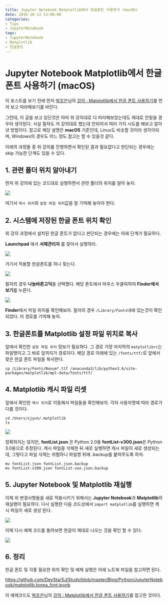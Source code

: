 ```yaml
---
title: Jupyter Notebook Matplotlib에서 한글폰트 사용하기 (macOS)
date: 2018-10-13 13:00:00
categories:
- Tips
- JupyterNotebook
tags:
- JupyterNotebook
- Matplotlib
- 한글폰트
---
```


# Jupyter Notebook Matplotlib에서 한글폰트 사용하기 (macOS)

이 포스트를 보기 전에 먼저 [박조은](https://www.facebook.com/zzonee)님의 [강의 : Matplotlib에서 한글 폰트 사용하기](https://programmers.co.kr/learn/courses/21/lessons/950)를 먼저 보고 따라해보기를 바란다.

그런데, 이 글을 보고 있단것은 아마 위 강의대로 다 따라해보았는데도 제대로 안됬을 경우라 생각된다. 사실 필자도 저 강의대로 했는데 안되어서 여러 가지 시도를 해보고 알아낸 방법이다. 참고로 해당 설명은 **macOS** 기준인데, Linux도 비슷할 것이라 생각이되며, Windows의 경우도 어느 정도 참고는 할 수 있을것 같다.

아래의 과정들 중 위 강의를 진행하면서 확인된 결과 필요없다고 판단되는 경우에는 skip 가능한 단계도 있을 수 있다.

## 1. 관련 폴더 위치 알아내기

먼저 위 강의에 있는 코드대로 실행하면서 관련 폴더의 위치를 알아 놓자.

![](https://raw.githubusercontent.com/DevStarSJ/Study/master/Blog/Python/JupyterNotebook/image/matplotlib.korean.01.png)

여기서 `캐시 위치`와 `설정 파일 위치`값을 잘 기억해 놓아야 한다.

## 2. 시스템에 저장된 한글 폰트 위치 확인

위 강의 과정에서 설치된 한글 폰트가 없다고 판단되는 경우에는 아래 단계가 필요하다.

**Launchpad** 에서 **서체관리자** 를 찾아서 실행하라.

![](https://raw.githubusercontent.com/DevStarSJ/Study/master/Blog/Python/JupyterNotebook/image/matplotlib.korean.03.png)

거기서 적용할 한글폰트를 하나 찾는다.

![](https://raw.githubusercontent.com/DevStarSJ/Study/master/Blog/Python/JupyterNotebook/image/matplotlib.korean.04.png)

필자의 경우 **나눔바른고딕**을 선택했다. 해당 폰트에서 마우스 우클릭하여 **Finder에서 보기**를 누른다.

![](https://raw.githubusercontent.com/DevStarSJ/Study/master/Blog/Python/JupyterNotebook/image/matplotlib.korean.05.png)

**Finder**에서 파일 위치를 확인해보자. 필자의 경우 `/Library/Fonts`내에 있는것이 확인되었다. 이 경로를 기억해 놓자.

## 3. 한글폰트를 Matplotlib 설정 파일 위치로 복사

앞에서 확인한 `설정 파일 위치` 정보가 필요하다. 그 경로 가장 마지막의 `matplotlibrc`는 파일명이고 그 바로 앞까지가 경로이다. 해당 경로 아래에 있는 `/fonts/ttf/`로 앞에서 찾은 한글 폰트 파일을 복사한다.

```shell
cp /Library/Fonts/Nanum*.ttf /anaconda3/lib/python3.6/site-packages/matplotlib/mpl-data/fonts/ttf/
```

## 4. Matplotlib 캐시 파일 리셋

앞에서 확인한 `캐시 위치`로 이동해서 파일들을 확인해보자. 각자 사용자명에 따라 경로가 다를 것이다.

```shell
cd /Users/sjyun/.matplotlib
ls
```

![](https://raw.githubusercontent.com/DevStarSJ/Study/master/Blog/Python/JupyterNotebook/image/matplotlib.korean.02.png)

정확하지는 않지만, **fontList.json** 은 Python 2.0용 **fontList-v300.json**은 Python 3.0용으로 추정된다. 캐시 파일을 삭제한 뒤 새로 실행하면 캐시 파일이 새로 생성되는데, 그렇다고 파일 삭제는 위험하니 파일명 뒤에 .backup를 붙여주도록 하자.

```shell
mv fontList.json fontList.json.backup
mv fontList-v300.json fontList-voo.json.backup
```

## 5. Jupyter Notebook 및 Matplotlib 재실행

이제 위 변경사항들을 새로 적용시키기 위해서는 **Jupyter Notebook**과 **Matplotlib**의 재실행이 필요하다. 다시 실행한 다음 코드상에서 `import matplotlib`를 실행하면 캐시 파일이 새로 생성 된다.

![](https://raw.githubusercontent.com/DevStarSJ/Study/master/Blog/Python/JupyterNotebook/image/matplotlib.korean.06.png)

이제 다시 예제 코드를 돌려보면 한글이 제대로 나오는 것을 확인 할 수 있다.

![](https://raw.githubusercontent.com/DevStarSJ/Study/master/Blog/Python/JupyterNotebook/image/matplotlib.korean.07.png)

## 6. 정리

한글 폰트 및 각종 필요한 위치 확인 및 예제 실행은 아래 노트북 파일을 참고하면 된다.

<https://github.com/DevStarSJ/Study/blob/master/Blog/Python/JupyterNotebook/matplotlib.korea_font.ipynb>

이 예제코드도 [박조은](https://www.facebook.com/zzonee)님의 [강의 : Matplotlib에서 한글 폰트 사용하기](https://programmers.co.kr/learn/courses/21/lessons/950)를 참고한 것이다.